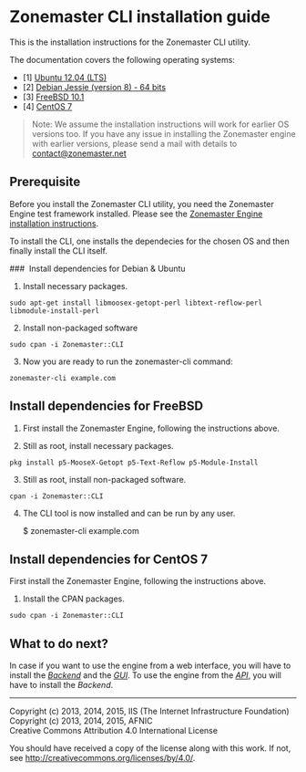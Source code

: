 # Zonemaster CLI installation guide

This is the installation instructions for the Zonemaster CLI utility.

The documentation covers the following operating systems:

 * [1] <a href="#Debian">Ubuntu 12.04 (LTS)</a>
 * [2] <a href="#Debian">Debian Jessie (version 8) - 64 bits</a>
 * [3] <a href="#FreeBSD">FreeBSD 10.1</a>
 * [4] <a href="#CentOS">CentOS 7 </a>

>
> Note: We assume the installation instructions will work for earlier OS
> versions too. If you have any issue in installing the Zonemaster engine with
> earlier versions, please send a mail with details to contact@zonemaster.net
>


## Prerequisite

Before you install the Zonemaster CLI utility, you need the
Zonemaster Engine test framework installed. Please see the
[Zonemaster Engine installation instructions](https://github.com/dotse/zonemaster-engine/blob/master/docs/installation.md).

To install the CLI, one installs the dependecies
for the chosen OS and then finally install the CLI itself.

### <a name="Debian"></a> Install dependencies for Debian & Ubuntu

1) Install necessary packages.

`sudo apt-get install libmoosex-getopt-perl libtext-reflow-perl libmodule-install-perl`

2) Install non-packaged software

`sudo cpan -i Zonemaster::CLI`

3) Now you are ready to run the zonemaster-cli command:

`zonemaster-cli example.com`


## <a name="FreeBSD"></a> Install dependencies for FreeBSD

1) First install the Zonemaster Engine, following the instructions above.

2) Still as root, install necessary packages.

`pkg install p5-MooseX-Getopt p5-Text-Reflow p5-Module-Install`

3) Still as root, install non-packaged software.

`cpan -i Zonemaster::CLI`

4) The CLI tool is now installed and can be run by any user.

    $ zonemaster-cli example.com


## <a name="CentOS"></a> Install dependencies for CentOS 7

First install the Zonemaster Engine, following the instructions above.

1) Install the CPAN packages.

`sudo cpan -i Zonemaster::CLI`


## What to do next?

In case if you want to use the engine from a web interface, you will have to install the
*[Backend](https://github.com/dotse/zonemaster-backend/blob/master/docs/installation.md)*
and the *[GUI](https://github.com/dotse/zonemaster-gui/blob/master/docs/installation.md)*.
To use the engine from the *[API](https://github.com/dotse/zonemaster-backend/blob/master/docs/API.md)*,
you will have to install the *Backend*.


-------

Copyright (c) 2013, 2014, 2015, IIS (The Internet Infrastructure Foundation)  
Copyright (c) 2013, 2014, 2015, AFNIC  
Creative Commons Attribution 4.0 International License

You should have received a copy of the license along with this
work.  If not, see <http://creativecommons.org/licenses/by/4.0/>.

